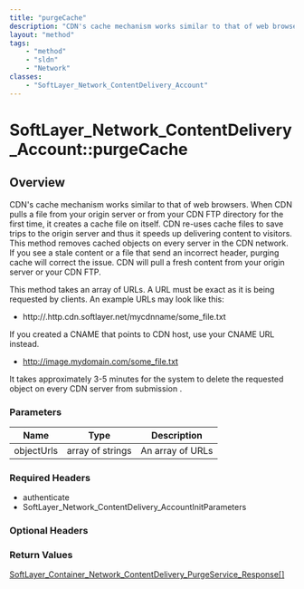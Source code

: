 ```yaml
---
title: "purgeCache"
description: "CDN's cache mechanism works similar to that of web browsers. When CDN pulls a file from your origin server or from your... "
layout: "method"
tags:
    - "method"
    - "sldn"
    - "Network"
classes:
    - "SoftLayer_Network_ContentDelivery_Account"
---
```

# SoftLayer_Network_ContentDelivery_Account::purgeCache
## Overview 
CDN's cache mechanism works similar to that of web browsers. When CDN pulls a file from your origin server or from your CDN FTP directory for the first time, it creates a cache file on itself. CDN re-uses cache files to save trips to the origin server and thus it speeds up delivering content to visitors. This method removes cached objects on every server in the CDN network. If you see a stale content or a file that send an incorrect header, purging cache will correct the issue. CDN will pull a fresh content from your origin server or your CDN FTP. 

This method takes an array of URLs. A URL must be exact as it is being requested by clients. An example URLs may look like this: 
* http://<your CDN username>.http.cdn.softlayer.net/mycdnname/some_file.txt


If you created a CNAME that points to CDN host, use your CNAME URL instead. 
* http://image.mydomain.com/some_file.txt


It takes approximately 3-5 minutes for the system to delete the requested object on every CDN server from submission . 

### Parameters 
|Name | Type | Description |
| --- | --- | --- |
|objectUrls| array of strings| An array of URLs|


### Required Headers
* authenticate
* SoftLayer_Network_ContentDelivery_AccountInitParameters

### Optional Headers

### Return Values
<a href='/reference/datatypes/SoftLayer_Container_Network_ContentDelivery_PurgeService_Response'>SoftLayer_Container_Network_ContentDelivery_PurgeService_Response[] </a>

